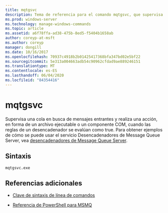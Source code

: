 ```yaml
---
title: mqtgsvc
description: Tema de referencia para el comando mqtgsvc, que supervisa una cola para los mensajes entrantes y realiza una acción, en forma de un archivo ejecutable o un componente COM, cuando las reglas de un desencadenador se evalúan como true.
ms.prod: windows-server
ms.technology: manage-windows-commands
ms.topic: article
ms.assetid: a6f78ffa-ad38-475b-8ed5-f5404b1658ab
author: coreyp-at-msft
ms.author: coreyp
manager: dongill
ms.date: 10/16/2017
ms.openlocfilehash: 70937c4918b2b01425417368bfa347bd02e5bf22
ms.sourcegitcommit: 5e313a004663adb54c90962cfdad9ae889246151
ms.translationtype: MT
ms.contentlocale: es-ES
ms.lasthandoff: 06/04/2020
ms.locfileid: "84354416"
---
```

# <a name="mqtgsvc"></a>mqtgsvc

Supervisa una cola en busca de mensajes entrantes y realiza una acción, en forma de un archivo ejecutable o un componente COM, cuando las reglas de un desencadenador se evalúan como true. Para obtener ejemplos de cómo se puede usar el servicio Desencadenadores de Message Queue Server, vea [desencadenadores de Message Queue Server](https://docs.microsoft.com/previous-versions/windows/desktop/legacy/ms703197(v=vs.85)).

## <a name="syntax"></a>Sintaxis

```
mqtgsvc.exe
```

## <a name="additional-references"></a>Referencias adicionales

- [Clave de sintaxis de línea de comandos](command-line-syntax-key.md)

- [Referencia de PowerShell para MSMQ](https://docs.microsoft.com/powershell/module/msmq/?view=win10-ps)
